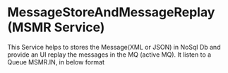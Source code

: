 # MessageStoreAndMessageReplay (MSMR Service)

This Service helps to stores the Message(XML or JSON) in NoSql Db and provide an UI replay the messages in the MQ (active MQ).
It listen to a Queue MSMR.IN, in below format
<envelop>
  <headers> <!-- this will be injected back to the MQ while replaying in message header -->
     <keyval-pair>
       <key></key>
       <value></value>
     </keyval-pair>
  </headers>
  <searchkeys> <!-- this will be stored as separate fields in the DB so that UI can be used for search -->
    <service-name></service-name>
    <source-queue></source-queue>
    <generated-time></generated-time>
    <status></status> <!-- error or success-->
  <searchkeys>
  <body>
    <messges>
      <![CDATA[
        Actual Payload
      ]]>
      </message>
    <error>
      <![CDATA[
        Error details 
      ]]>
    </error>
  </body>
</envelop>

